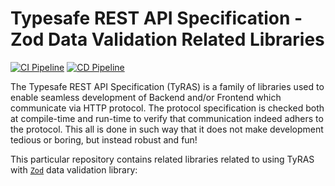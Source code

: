 # Typesafe REST API Specification - Zod Data Validation Related Libraries

[![CI Pipeline](https://github.com/ty-ras/data-zod/actions/workflows/ci.yml/badge.svg)](https://github.com/ty-ras/data-zod/actions/workflows/ci.yml)
[![CD Pipeline](https://github.com/ty-ras/data-zod/actions/workflows/cd.yml/badge.svg)](https://github.com/ty-ras/data-zod/actions/workflows/cd.yml)

The Typesafe REST API Specification (TyRAS) is a family of libraries used to enable seamless development of Backend and/or Frontend which communicate via HTTP protocol.
The protocol specification is checked both at compile-time and run-time to verify that communication indeed adhers to the protocol.
This all is done in such way that it does not make development tedious or boring, but instead robust and fun!

This particular repository contains related libraries related to using TyRAS with [`Zod`](https://github.com/colinhacks/zod) data validation library:
